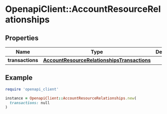 # OpenapiClient::AccountResourceRelationships

## Properties

| Name | Type | Description | Notes |
| ---- | ---- | ----------- | ----- |
| **transactions** | [**AccountResourceRelationshipsTransactions**](AccountResourceRelationshipsTransactions.md) |  |  |

## Example

```ruby
require 'openapi_client'

instance = OpenapiClient::AccountResourceRelationships.new(
  transactions: null
)
```

